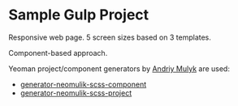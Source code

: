 # Sample Gulp Project 

Responsive web page. 5 screen sizes based on 3 templates.

Component-based approach. 

Yeoman project/component generators by [Andriy Mulyk](https://github.com/neomulik) are used:

- [generator-neomulik-scss-component](https://www.npmjs.com/package/generator-neomulik-scss-component)
- [generator-neomulik-scss-project](https://www.npmjs.com/package/generator-neomulik-scss-project)
